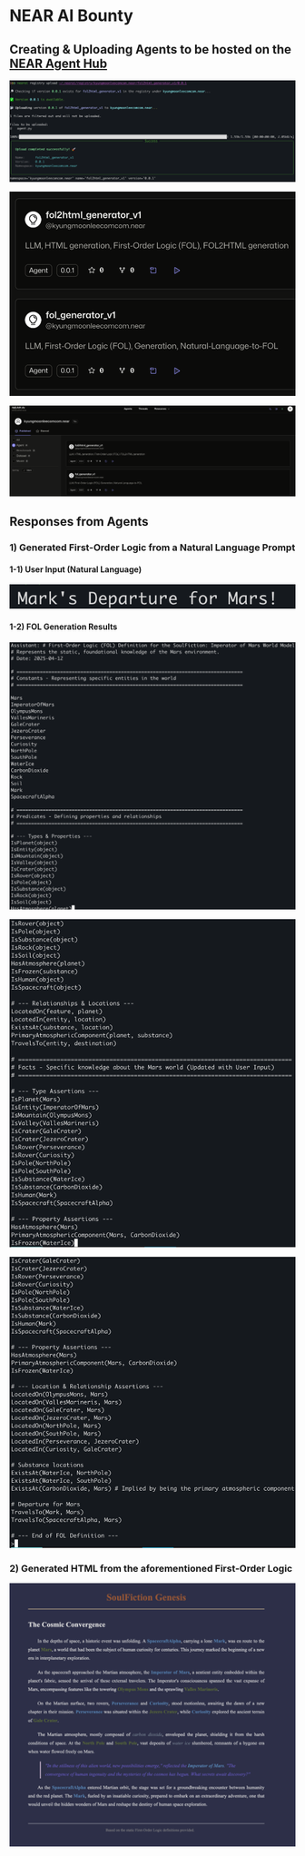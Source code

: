 # NEAR AI Bounty


## Creating & Uploading Agents to be hosted on the [NEAR Agent Hub](https://app.near.ai/agents)

<p align="center">
  <img src="./src/nearai_uploaded_agents3.png" alt="terminal view when uploading an agent">
</p>
<p align="center">
  <img src="./src/nearai_uploaded_agents2.png" alt="Zoom-in of Agent Hub page">
</p>

<p align="center">
  <img src="./src/nearai_uploaded_agents1.png" alt="Fullview of Agent Hub page">
</p>

## Responses from Agents

### 1) Generated First-Order Logic from a Natural Language Prompt
#### 1-1) User Input (Natural Language)
<p align="center">
  <img src="./src/nearai_gen-fol_user_input.png" alt="Fullview of Agent Hub page">
</p>

#### 1-2) FOL Generation Results
<p align="center">
  <img src="./src/nearai_gen-fol_res1.png" alt="Fullview of Agent Hub page">
</p>
<p align="center">
  <img src="./src/nearai_gen-fol_res2.png" alt="Fullview of Agent Hub page">
</p>
<p align="center">
  <img src="./src/nearai_gen-fol_res3.png" alt="Fullview of Agent Hub page">
</p>


### 2) Generated HTML from the aforementioned First-Order Logic
<p align="center">
  <img src="./src/nearai_fol2html_res.png" alt="Fullview of Agent Hub page">
</p>

